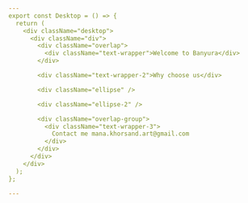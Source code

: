 ```yaml
---
export const Desktop = () => {
  return (
    <div className="desktop">
      <div className="div">
        <div className="overlap">
          <div className="text-wrapper">Welcome to Banyura</div>
        </div>

        <div className="text-wrapper-2">Why choose us</div>

        <div className="ellipse" />

        <div className="ellipse-2" />

        <div className="overlap-group">
          <div className="text-wrapper-3">
            Contact me mana.khorsand.art@gmail.com
          </div>
        </div>
      </div>
    </div>
  );
};

---
```


